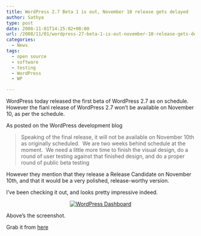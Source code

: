 ```yaml
---
title: WordPress 2.7 Beta 1 is out, November 10 release gets delayed
author: Sathya
type: post
date: 2008-11-01T14:25:02+00:00
url: /2008/11/01/wordpress-27-beta-1-is-out-november-10-release-gets-delayed/
categories:
  - News
tags:
  - open source
  - software
  - testing
  - WordPress
  - WP

---
```

WordPress today released the first beta of WordPress 2.7 as on schedule. However the fianl release of WordPress 2.7 won&#8217;t be available on November 10, as per the schedule.

As posted on the WordPress development blog

> Speaking of the final release, it will not be available on November 10th as originally scheduled.  We are two weeks behind schedule at the moment.  We need a little more time to finish the visual design, do a round of user testing against that finished design, and do a proper round of public beta testing

However they mention that they release a Release Candidate on November 10th, and that it would be a very polished, release-worthy version.
  
I&#8217;ve been checking it out, and looks pretty impressive indeed.

<p style="text-align: center;">
  <a href="http://www.flickr.com/photos/sathyabhat/2991891892/"><img class="aligncenter" src="http://farm4.static.flickr.com/3253/2991891892_65d8e29851_m.jpg" alt="WordPress Dashboard" /></a>
</p>

<p style="text-align: left;">
  Above&#8217;s the screenshot.
</p>

<p style="text-align: left;">
  Grab it from <a href="http://wordpress.org/wordpress-2.7-beta1.zip" target="_blank">here</a>
</p>